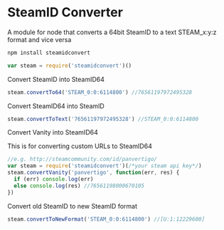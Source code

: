 # SteamID Converter

A module for node that converts a 64bit SteamID to a text STEAM_x:y:z format and vice versa

```js
npm install steamidconvert
```

```js
var steam = require('steamidconvert')()
```

Convert SteamID into SteamID64

```js
steam.convertTo64('STEAM_0:0:6114800') //76561197972495328
```

Convert SteamID64 into SteamID

```js
steam.convertToText('76561197972495328') //STEAM_0:0:6114800
```

Convert Vanity into SteamID64

This is for converting custom URLs to SteamID64
```js
//e.g. http://steamcommunity.com/id/panvertigo/
var steam = require('steamidconvert')(/*your steam api key*/)
steam.convertVanity('panvertigo', function(err, res) {
  if (err) console.log(err)
  else console.log(res) //76561198000670105
})
```

Convert old SteamID to new SteamID format
```js
steam.convertToNewFormat('STEAM_0:0:6114800') //[U:1:12229600]
```
